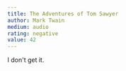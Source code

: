 ```yaml
---
title: The Adventures of Tom Sawyer 
author: Mark Twain
medium: audio
rating: negative
value: 42
---
```


I don't get it.